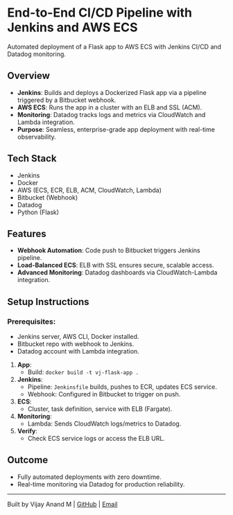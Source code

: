 # End-to-End CI/CD Pipeline with Jenkins and AWS ECS

Automated deployment of a Flask app to AWS ECS with Jenkins CI/CD and Datadog monitoring.

## Overview
- **Jenkins**: Builds and deploys a Dockerized Flask app via a pipeline triggered by a Bitbucket webhook.
- **AWS ECS**: Runs the app in a cluster with an ELB and SSL (ACM).
- **Monitoring**: Datadog tracks logs and metrics via CloudWatch and Lambda integration.
- **Purpose**: Seamless, enterprise-grade app deployment with real-time observability.

## Tech Stack
- Jenkins
- Docker
- AWS (ECS, ECR, ELB, ACM, CloudWatch, Lambda)
- Bitbucket (Webhook)
- Datadog
- Python (Flask)

## Features
- **Webhook Automation**: Code push to Bitbucket triggers Jenkins pipeline.
- **Load-Balanced ECS**: ELB with SSL ensures secure, scalable access.
- **Advanced Monitoring**: Datadog dashboards via CloudWatch-Lambda integration.

## Setup Instructions
### Prerequisites:
- Jenkins server, AWS CLI, Docker installed.
- Bitbucket repo with webhook to Jenkins.
- Datadog account with Lambda integration.
1. **App**:
   - Build: `docker build -t vj-flask-app .`
2. **Jenkins**:
   - Pipeline: `Jenkinsfile` builds, pushes to ECR, updates ECS service.
   - Webhook: Configured in Bitbucket to trigger on push.
3. **ECS**:
   - Cluster, task definition, service with ELB (Fargate).
4. **Monitoring**:
   - Lambda: Sends CloudWatch logs/metrics to Datadog.
5. **Verify**:
   - Check ECS service logs or access the ELB URL.

## Outcome
- Fully automated deployments with zero downtime.
- Real-time monitoring via Datadog for production reliability.

---
Built by Vijay Anand M | [GitHub](https://github.com/VIJAY-ANAND-333) | [Email](mailto:vijayanandm333@gmail.com)
